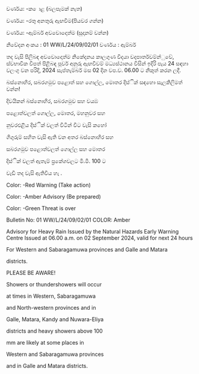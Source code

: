 වර්ණය: -ක ොළ (බලපෑමක් නැත)

වර්ණය: -රතු අනතුරු ඇඟවීම(පියවර ගන්න)

වර්ණය: -ඇම්බර් අවවොදොත්ම (සූදානම් වන්න)

නිවේදන අංකය : 01 WW/L/24/09/02/01 වර්ණය : ඇම්බර්

තද වැසි පිලිබඳ අවවොදොත්ම නිකේදනය කාලගුණ විදයා වදපාර්තවම්න්ුවේ, ස්වභාවික විපත් පිළිබඳ පූර්ව අනුරු ඇඟවීවම් මධ්‍යස්ථානය විසින් ඉදිරි පැය 24 සඳහා වලංගු වන පරිදි, 2024 සැප්තැම්බර් මස 02 දින වප.ව. 06.00 ට නිකුත් කරන ලදී.

බස්නොහිර, සබරගමුව පළොත් සහ ගොල්ල, මොතර දිස්ික් සඳහො සැලකිලිමත් වන්න!

දිවයිකන් බස්නොහිර, සබරගමුව සහ වයඹ

පළොත්වලත් ගොල්ල, මොතර, මහනුවර සහ

නුවරඑළිය දිස්ික් වලත් විටින් විට වැසි කහෝ

ගිගුරුම් සහිත වැසි ඇති වන අතර බස්නොහිර සහ

සබරගමුව පළොත්වලත් ගොල්ල සහ මොතර

දිස්ික් වලත් ඇතැම් ප්‍රකේශවලට මි.මී. 100 ට

වැඩි තද වැසි ඇතිවිය හැ .

Color: -Red Warning (Take action)

Color: -Amber Advisory (Be prepared)

Color: -Green Threat is over

Bulletin No: 01 WW/L/24/09/02/01 COLOR: Amber

Advisory for Heavy Rain Issued by the Natural Hazards Early Warning Centre Issued at 06.00 a.m. on 02 September 2024, valid for next 24 hours

For Western and Sabaragamuwa provinces and Galle and Matara

districts.

PLEASE BE AWARE!

Showers or thundershowers will occur

at times in Western, Sabaragamuwa

and North-western provinces and in

Galle, Matara, Kandy and Nuwara-Eliya

districts and heavy showers above 100

mm are likely at some places in

Western and Sabaragamuwa provinces

and in Galle and Matara districts.